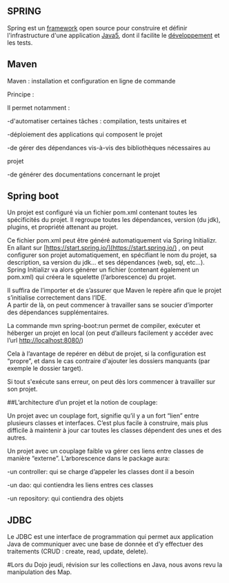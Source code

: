 ﻿
## SPRING

  

Spring est un [framework](https://fr.wikipedia.org/wiki/Framework) open source pour construire et définir l'infrastructure d'une application [Java](https://fr.wikipedia.org/wiki/Java_(technique))[5](https://fr.wikipedia.org/wiki/Spring_(framework)#cite_note-5), dont il facilite le [développement](https://fr.wikipedia.org/wiki/D%C3%A9veloppement_de_logiciel) et les tests.

  

## Maven

  

Maven : installation et configuration en ligne de commande

  

Principe :

  

Il permet notamment :

-d'automatiser certaines tâches : compilation, tests unitaires et

-déploiement des applications qui composent le projet

-de gérer des dépendances vis-à-vis des bibliothèques nécessaires au

projet

-de générer des documentations concernant le projet

  

## Spring boot

  

Un projet est configuré via un fichier pom.xml contenant toutes les spécificités du projet. Il regroupe toutes les dépendances, version (du jdk), plugins, et propriété attenant au projet.

  

Ce fichier pom.xml peut être généré automatiquement via Spring Initializr. En allant sur [https://start.spring.io/](https://start.spring.io/) , on peut configurer son projet automatiquement, en spécifiant le nom du projet, sa description, sa version du jdk… et ses dépendances (web, sql, etc…). Spring Initializr va alors générer un fichier (contenant également un pom.xml) qui créera le squelette (l’arborescence) du projet.

Il suffira de l’importer et de s’assurer que Maven le repère afin que le projet s’initialise correctement dans l’IDE.  
A partir de là, on peut commencer à travailler sans se soucier d’importer des dépendances supplémentaires.

  

La commande mvn spring-boot:run permet de compiler, exécuter et héberger un projet en local (on peut d’ailleurs facilement y accéder avec l’url [http://localhost:8080/](http://localhost:8080/login))

  

Cela à l’avantage de repérer en début de projet, si la configuration est “propre”, et dans le cas contraire d'ajouter les dossiers manquants (par exemple le dossier target).

Si tout s'exécute sans erreur, on peut dès lors commencer à travailler sur son projet.

  

##L’architecture d’un projet et la notion de couplage:

  

Un projet avec un couplage fort, signifie qu’il y a un fort “lien” entre plusieurs classes et interfaces. C’est plus facile à construire, mais plus difficile à maintenir à jour car toutes les classes dépendent des unes et des autres.

  

Un projet avec un couplage faible va gérer ces liens entre classes de manière “externe”. L’arborescence dans le package aura:

-un controller: qui se charge d’appeler les classes dont il a besoin

-un dao: qui contiendra les liens entres ces classes

-un repository: qui contiendra des objets

  

## JDBC

  

Le JDBC est une interface de programmation qui permet aux application Java de communiquer avec une base de donnée et d’y effectuer des traitements (CRUD : create, read, update, delete).

  
  
  

#Lors du Dojo jeudi, révision sur les collections en Java, nous avons revu la manipulation des Map.

